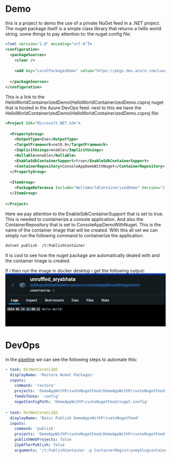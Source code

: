 # Demo
this is a project to demo the use of a private NuGet feed in a .NET project. The nuget package itself is a simple class library that returns a hello world string.
some things to pay attention to:
the nuget.config file:
```xml
<?xml version="1.0" encoding="utf-8"?>
<configuration>
  <packageSources>
    <clear />

    <add key="LocalPackagesDemo" value="https://pkgs.dev.azure.com/LaurentAerens/2c2e3cab-e1e3-45e4-aa52-0331175b406e/_packaging/LocalPackagesDemo/nuget/v3/index.json" />

  </packageSources>
</configuration>
```
This is a link to the HelloWorldContainerizedDemo\HelloWorldContainerizedDemo.csproj nuget that is hosted in the Azure DevOps feed. 
next to this we have the HelloWorldContainerizedDemo\HelloWorldContainerizedDemo.csproj file:
```xml
<Project Sdk="Microsoft.NET.Sdk">

  <PropertyGroup>
    <OutputType>Exe</OutputType>
    <TargetFramework>net8.0</TargetFramework>
    <ImplicitUsings>enable</ImplicitUsings>
    <Nullable>enable</Nullable>
    <EnableSdkContainerSupport>true</EnableSdkContainerSupport>
    <ContainerRepository>ConsoleAppDemoWithNuget</ContainerRepository>
  </PropertyGroup>

  <ItemGroup>
    <PackageReference Include="HelloWorldContainerizedDemo" Version="1.0.0" />
  </ItemGroup>

</Project>
```
Here we pay attention to the EnableSdkContainerSupport that is set to true. This is needed to containerize a console application. And also the ContainerRepository that is set to ConsoleAppDemoWithNuget. This is the name of the container image that will be created.
With this all set we can simply run the following command to containerize the application:
```bash
dotnet publish  /t:PublishContainer
```
It is cool to see how the nuget package are automatically dealed with and the container image is created.

If i then run the image in docker desktop i get the following output:
![output](output.png)

# DevOps
in the [pipeline](../azure-pipelines.yml) we can see the following steps to automate this:
```yaml
- task: DotNetCoreCLI@2
  displayName: 'Restore NuGet Packages'
  inputs:
    command: 'restore'
    projects: 'DemoAppWithPrivateNugetFeed/DemoAppWithPrivateNugetFeed.csproj'
    feedsToUse: 'config'
    nugetConfigPath: 'DemoAppWithPrivateNugetFeed/nuget.config'

- task: DotNetCoreCLI@2
  displayName: 'Basic Publish DemoAppsWithPrivateNugetFeed'
  inputs:
    command: 'publish'
    projects: 'DemoAppWithPrivateNugetFeed/DemoAppWithPrivateNugetFeed.csproj'
    publishWebProjects: false
    ZipAfterPublish: false
    arguments: '/t:PublishContainer -p ContainerRegistry=myblogcontainerizedemo.azurecr.io'
```	

